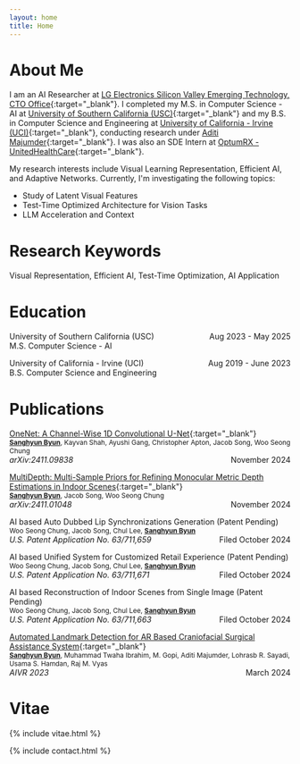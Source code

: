 ```yaml
---
layout: home
title: Home
---
```


# About Me

I am an AI Researcher at [LG Electronics Silicon Valley Emerging Technology, CTO Office](https://www.lg.com/us){:target="_blank"}. I completed my M.S. in Computer Science - AI at [University of Southern California (USC)](https://viterbischool.usc.edu){:target="_blank"} and my B.S. in Computer Science and Engineering at [University of California - Irvine (UCI)](https://cs.ics.uci.edu){:target="_blank"}, conducting research under [Aditi Majumder](https://ics.uci.edu/~majumder/){:target="_blank"}. I was also an SDE Intern at [OptumRX - UnitedHealthCare](https://www2.optumrx.com){:target="_blank"}.

My research interests include Visual Learning Representation, Efficient AI, and Adaptive Networks. Currently, I'm investigating the following topics:
- Study of Latent Visual Features
- Test-Time Optimized Architecture for Vision Tasks
- LLM Acceleration and Context 

# Research Keywords
Visual Representation, Efficient AI, Test-Time Optimization, AI Application

# Education
University of Southern California (USC)
<span style="float:right;">Aug 2023 - May 2025</span>
<br/>
<span style="color:var(--color-text-highlight)">M.S. Computer Science - AI</span>

University of California - Irvine (UCI)
<span style="float:right;">Aug 2019 - June 2023</span>
<br/>
<span style="color:var(--color-text-highlight)">B.S. Computer Science and Engineering</span>

# Publications

[OneNet: A Channel-Wise 1D Convolutional U-Net](https://arxiv.org/abs/2411.09838){:target="_blank"}
<br/>
<span style="font-size:0.85em"><u><b>Sanghyun Byun</b></u>, Kayvan Shah, Ayushi Gang, Christopher Apton, Jacob Song, Woo Seong Chung</span>
<br/>
<i>arXiv:2411.09838</i>
<span style="float:right;">November 2024</span>

[MultiDepth: Multi-Sample Priors for Refining Monocular Metric Depth Estimations in Indoor Scenes](https://arxiv.org/abs/2411.01048){:target="_blank"}
<br/>
<span style="font-size:0.85em"><u><b>Sanghyun Byun</b></u>, Jacob Song, Woo Seong Chung</span>
<br/>
<i>arXiv:2411.01048</i>
<span style="float:right;">November 2024</span>

AI based Auto Dubbed Lip Synchronizations Generation (Patent Pending)
<br/>
<span style="font-size:0.85em">Woo Seong Chung, Jacob Song, Chul Lee, <u><b>Sanghyun Byun</b></u></span>
<br/>
<i>U.S. Patent Application No. 63/711,659</i>
<span style="float:right;">Filed October 2024</span>

AI based Unified System for Customized Retail Experience (Patent Pending)
<br/>
<span style="font-size:0.85em">Woo Seong Chung, Jacob Song, Chul Lee, <u><b>Sanghyun Byun</b></u></span>
<br/>
<i>U.S. Patent Application No. 63/711,671</i>
<span style="float:right;">Filed October 2024</span>

AI based Reconstruction of Indoor Scenes from Single Image (Patent Pending)
<br/>
<span style="font-size:0.85em">Woo Seong Chung, Jacob Song, Chul Lee, <u><b>Sanghyun Byun</b></u></span>
<br/>
<i>U.S. Patent Application No. 63/711,663</i>
<span style="float:right;">Filed October 2024</span>

[Automated Landmark Detection for AR Based Craniofacial Surgical Assistance System](https://link.springer.com/chapter/10.1007/978-981-99-9018-4_5){:target="_blank"}
<br/>
<span style="font-size:0.85em"><u><b>Sanghyun Byun</b></u>, Muhammad Twaha Ibrahim, M. Gopi, Aditi Majumder, Lohrasb R. Sayadi, Usama S. Hamdan, Raj M. Vyas</span>
<br/>
<i>AIVR 2023</i>
<span style="float:right;">March 2024</span>

# Vitae
{% include vitae.html %}

{% include contact.html %}

